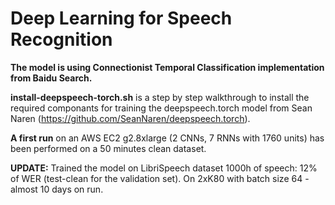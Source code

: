 # Deep Learning for Speech Recognition

**The model is using Connectionist Temporal Classification implementation from Baidu Search.**

**install-deepspeech-torch.sh** is a step by step walkthrough to install the required componants for training the deepspeech.torch model from Sean Naren (https://github.com/SeanNaren/deepspeech.torch).

**A first run** on an AWS EC2 g2.8xlarge (2 CNNs, 7 RNNs with 1760 units) has been performed on a 50 minutes clean dataset.

**UPDATE:** Trained the model on LibriSpeech dataset 1000h of speech: 12% of WER (test-clean for the validation set). On 2xK80 with batch size 64 - almost 10 days on run.
